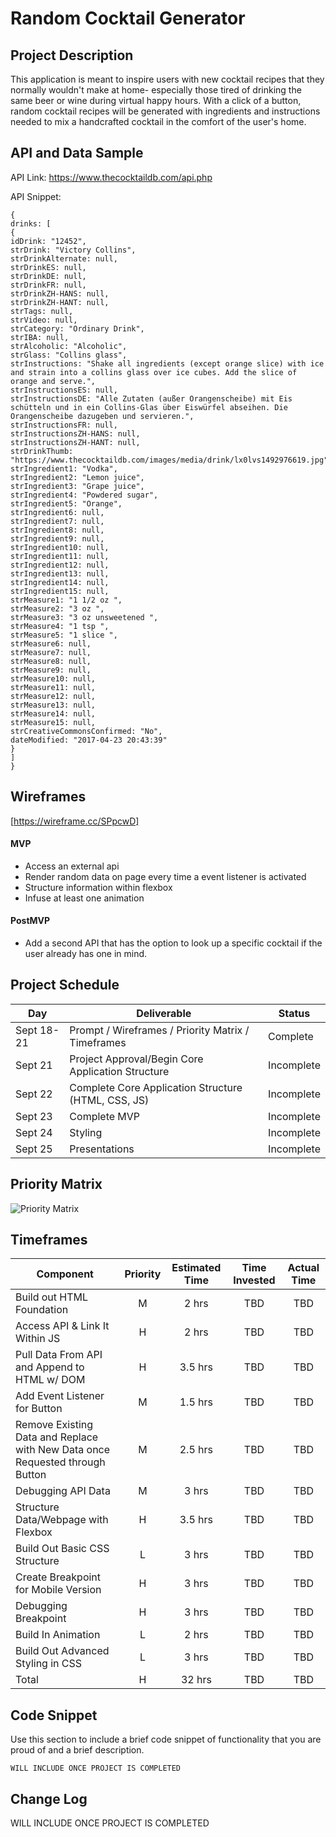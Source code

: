 # Random Cocktail Generator

## Project Description

This application is meant to inspire users with new cocktail recipes that they normally wouldn't make at home- especially those tired of drinking the same beer or wine during virtual happy hours. With a click of a button, random cocktail recipes will be generated with ingredients and instructions needed to mix a handcrafted cocktail in the comfort of the user's home.

## API and Data Sample

API Link: https://www.thecocktaildb.com/api.php

API Snippet:
```
{
drinks: [
{
idDrink: "12452",
strDrink: "Victory Collins",
strDrinkAlternate: null,
strDrinkES: null,
strDrinkDE: null,
strDrinkFR: null,
strDrinkZH-HANS: null,
strDrinkZH-HANT: null,
strTags: null,
strVideo: null,
strCategory: "Ordinary Drink",
strIBA: null,
strAlcoholic: "Alcoholic",
strGlass: "Collins glass",
strInstructions: "Shake all ingredients (except orange slice) with ice and strain into a collins glass over ice cubes. Add the slice of orange and serve.",
strInstructionsES: null,
strInstructionsDE: "Alle Zutaten (außer Orangenscheibe) mit Eis schütteln und in ein Collins-Glas über Eiswürfel abseihen. Die Orangenscheibe dazugeben und servieren.",
strInstructionsFR: null,
strInstructionsZH-HANS: null,
strInstructionsZH-HANT: null,
strDrinkThumb: "https://www.thecocktaildb.com/images/media/drink/lx0lvs1492976619.jpg",
strIngredient1: "Vodka",
strIngredient2: "Lemon juice",
strIngredient3: "Grape juice",
strIngredient4: "Powdered sugar",
strIngredient5: "Orange",
strIngredient6: null,
strIngredient7: null,
strIngredient8: null,
strIngredient9: null,
strIngredient10: null,
strIngredient11: null,
strIngredient12: null,
strIngredient13: null,
strIngredient14: null,
strIngredient15: null,
strMeasure1: "1 1/2 oz ",
strMeasure2: "3 oz ",
strMeasure3: "3 oz unsweetened ",
strMeasure4: "1 tsp ",
strMeasure5: "1 slice ",
strMeasure6: null,
strMeasure7: null,
strMeasure8: null,
strMeasure9: null,
strMeasure10: null,
strMeasure11: null,
strMeasure12: null,
strMeasure13: null,
strMeasure14: null,
strMeasure15: null,
strCreativeCommonsConfirmed: "No",
dateModified: "2017-04-23 20:43:39"
}
]
}
```

## Wireframes

[https://wireframe.cc/SPpcwD]


#### MVP 

- Access an external api 
- Render random data on page every time a event listener is activated
- Structure information within flexbox
- Infuse at least one animation

#### PostMVP  

- Add a second API that has the option to look up a specific cocktail if the user already has one in mind.

## Project Schedule

|  Day | Deliverable | Status
|---|---| ---|
|Sept 18-21| Prompt / Wireframes / Priority Matrix / Timeframes | Complete
|Sept 21| Project Approval/Begin Core Application Structure | Incomplete
|Sept 22| Complete Core Application Structure (HTML, CSS, JS) | Incomplete
|Sept 23| Complete MVP | Incomplete
|Sept 24| Styling | Incomplete
|Sept 25| Presentations | Incomplete

## Priority Matrix

![Priority Matrix](https://lh3.googleusercontent.com/FbjyXJhy76VJRJrk-U0J50v6YaOnX0fSwxUQpL6Q3f1w-OWhX1FXqmZf5UvzWJuBKYb2I32pxA982sYIrlUgm6EndHngus9OBwrLPQGdNdyg49Q2qa_7m1Wadh5fE-4HzQtAC2tnakPNP2G5F0puNG1c4S0I3c5r5lZEz0O2fFkfpCdGE4dvwbldkAPU4ykXGuwSjd_2tlXtmCHeJknv5YebobluiGz-KJu5awNOmPeyDvFkiVNjbLzL7B9HLHfciG8GUKH95fb5bA0_3TdjWKY2gqGNDlpr6WQBR6ZhFdlgGo1AzVmtspIHudiGRgJnUGQeC6ISOgh4ngsJ1Tug9geG2m2uHbTaUbcqV7D4J2VyCB21KKmD3SeuBPorkAe9GWh2ToY3HcmhGE4-BDg0frQRsn3Myk556hOFHbNgX8MxN0VmqazbyDCZRfp7JN11tG-712YlVkQ28w9lk6uogDjncUVMSzPQbn9Bo2phou-2cWqVemf--tgq67holCrM_gp55oyrHkdLRJBWx52ZLm02dJL_SY6eHzyrbzlsqXlCAXQMRrbfViAsfvbEDg0MizlwBy9CJEr6YeSUkEpwA_CD_YNMIXMkpaIn2buMWUxUhzw6Jh8naFKHBjlQvLdXQEzS8ZBAQfha8kgqWHAizo71b3Cf2FXQ260pmviKzuowaSS6P5-1rzBciZGnQQ=w874-h817-no?authuser=0)

## Timeframes

| Component | Priority | Estimated Time | Time Invested | Actual Time |
| --- | :---: |  :---: | :---: | :---: |
| Build out HTML Foundation | M | 2 hrs| TBD | TBD |
| Access API & Link It Within JS | H | 2 hrs| TBD | TBD |
| Pull Data From API and Append to HTML w/ DOM | H | 3.5 hrs| TBD | TBD |
| Add Event Listener for Button | M | 1.5 hrs| TBD | TBD |
| Remove Existing Data and Replace with New Data once Requested through Button | M | 2.5 hrs| TBD | TBD |
| Debugging API Data | M | 3 hrs| TBD | TBD |
| Structure Data/Webpage with Flexbox | H | 3.5 hrs| TBD | TBD |
| Build Out Basic CSS Structure | L | 3 hrs| TBD | TBD |
| Create Breakpoint for Mobile Version | H | 3 hrs| TBD | TBD |
| Debugging Breakpoint| H | 3 hrs| TBD | TBD |
| Build In Animation | L | 2 hrs| TBD | TBD |
| Build Out Advanced Styling in CSS | L | 3 hrs| TBD | TBD |
| Total | H | 32 hrs| TBD | TBD |

## Code Snippet

Use this section to include a brief code snippet of functionality that you are proud of and a brief description.  

```
WILL INCLUDE ONCE PROJECT IS COMPLETED
```

## Change Log
WILL INCLUDE ONCE PROJECT IS COMPLETED
